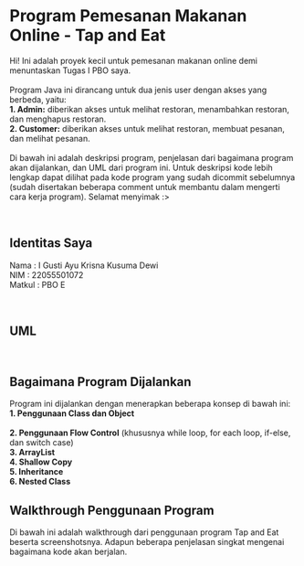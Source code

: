 # Program Pemesanan Makanan Online - Tap and Eat
Hi! Ini adalah proyek kecil untuk pemesanan makanan online demi menuntaskan Tugas I PBO saya. 
<br/> <br/>
Program Java ini dirancang untuk dua jenis user dengan akses yang berbeda, yaitu: <br/>
**1. Admin:** diberikan akses untuk melihat restoran, menambahkan restoran, dan menghapus restoran. <br/>
**2. Customer:** diberikan akses untuk melihat restoran, membuat pesanan, dan melihat pesanan. <br/> <br/>
Di bawah ini adalah deskripsi program, penjelasan dari bagaimana program akan dijalankan, dan UML dari program ini. Untuk deskripsi kode lebih lengkap dapat dilihat pada kode program yang sudah dicommit sebelumnya (sudah disertakan beberapa comment untuk membantu dalam mengerti cara kerja program). Selamat menyimak :>

<br/>

## Identitas Saya
Nama    : I Gusti Ayu Krisna Kusuma Dewi <br/>
NIM     : 22055501072 <br/>
Matkul  : PBO E <br/>

<br/>

## UML


<br/>

## Bagaimana Program Dijalankan
Program ini dijalankan dengan menerapkan beberapa konsep di bawah ini: <br/>
**1. Penggunaan Class dan Object** <br/>      
**2. Penggunaan Flow Control** (khususnya while loop, for each loop, if-else, dan switch case) <br/>
**3. ArrayList** <br/>
**4. Shallow Copy** <br/>
**5. Inheritance** <br/>
**6. Nested Class** <br/>


## Walkthrough Penggunaan Program
Di bawah ini adalah walkthrough dari penggunaan program Tap and Eat beserta screenshotsnya. Adapun beberapa penjelasan singkat mengenai bagaimana kode akan berjalan.
